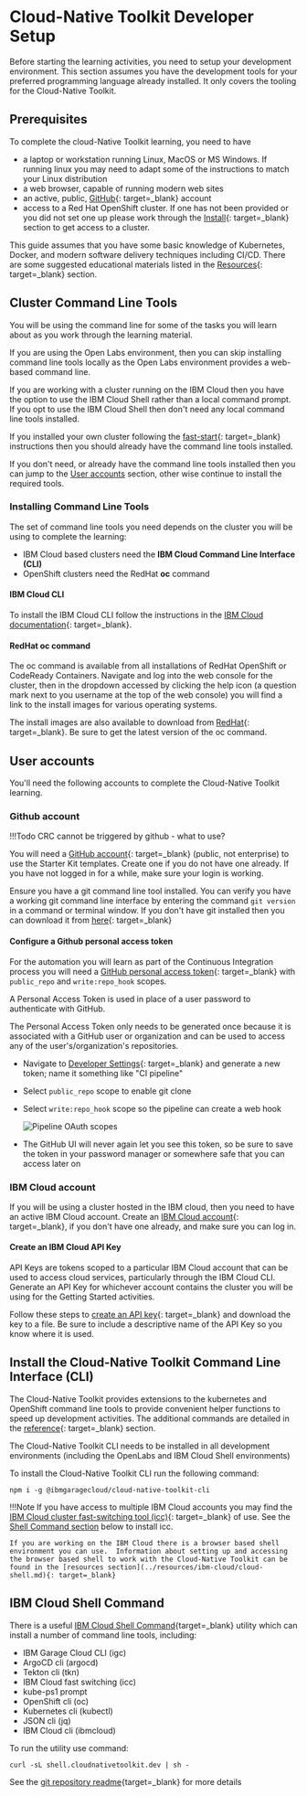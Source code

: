 # Cloud-Native Toolkit Developer Setup

Before starting the learning activities, you need to setup your development environment.  This section assumes you have the development tools for your preferred programming language already installed.  It only covers the tooling for the Cloud-Native Toolkit.

## Prerequisites

To complete the cloud-Native Toolkit learning, you need to have

- a laptop or workstation running Linux, MacOS or MS Windows.  If running linux you may need to adapt some of the instructions to match your Linux distribution
- a web browser, capable of running modern web sites
- an active, public, [GitHub](https://github.com){: target=_blank} account
- access to a Red Hat OpenShift cluster.  If one has not been provided or you did not set one up please work through the [Install](../setup/setup-options.md){: target=_blank} section to get access to a cluster.

This guide assumes that you have some basic knowledge of Kubernetes, Docker, and modern software delivery techniques including CI/CD. There are some suggested educational materials listed in the [Resources](../resources/resources.md){: target=_blank} section.

## Cluster Command Line Tools

You will be using the command line for some of the tasks you will learn about as you work through the learning material.

If you are using the Open Labs environment, then you can skip installing command line tools locally as the Open Labs environment provides a web-based command line.

If you are working with a cluster running on the IBM Cloud then you have the option to use the IBM Cloud Shell rather than a local command prompt.  If you opt to use the IBM Cloud Shell then don't need any local command line tools installed.

If you installed your own cluster following the [fast-start](../setup/fast-start.md){: target=_blank} instructions then you should already have the command line tools installed.

If you don't need, or already have the command line tools installed then you can jump to the [User accounts](#user-accounts) section, other wise continue to install the required tools.

### Installing Command Line Tools

The set of command line tools you need depends on the cluster you will be using to complete the learning:

- IBM Cloud based clusters need the **IBM Cloud Command Line Interface (CLI)**
- OpenShift clusters need the RedHat **oc** command

#### IBM Cloud CLI

To install the IBM Cloud CLI follow the instructions in the [IBM Cloud documentation](https://cloud.ibm.com/docs/cli?topic=cli-getting-started){: target=_blank}.

#### RedHat oc command

The oc command is available from all installations of RedHat OpenShift or CodeReady Containers.  Navigate and log into the web console for the cluster, then in the dropdown accessed by clicking the help icon (a question mark next to you username at the top of the web console) you will find a link to the install images for various operating systems.

The install images are also available to download from [RedHat](https://mirror.openshift.com/pub/openshift-v4/x86_64/clients/ocp/){: target=_blank}.  Be sure to get the latest version of the oc command.

## User accounts

You'll need the following accounts to complete the Cloud-Native Toolkit learning.

### Github account

!!!Todo
    CRC cannot be triggered by github - what to use?

You will need a [GitHub account](https://github.com){: target=_blank} (public, not enterprise) to use the Starter Kit templates. Create one if you do not have one already. If you have not logged in for a while, make sure your login is working.

Ensure you have a git command line tool installed.  You can verify you have a working git command line interface by entering the command ```git version``` in a command or terminal window.  If you don't have git installed then you can download it from [here](https://git-scm.com/downloads){: target=_blank}

#### Configure a Github personal access token

For the automation you will learn as part of the Continuous Integration process you will need a [GitHub personal access token](https://docs.github.com/en/github/authenticating-to-github/creating-a-personal-access-token){: target=_blank} with `public_repo` and `write:repo_hook` scopes.

A Personal Access Token is used in place of a user password to authenticate with GitHub.

The Personal Access Token only needs to be generated once because it is associated with a GitHub user or organization and can be used to access any of the user's/organization's repositories.

- Navigate to [Developer Settings](https://github.com/settings/tokens){: target=_blank} and generate a new token; name it something like "CI pipeline"
- Select `public_repo` scope to enable git clone
- Select `write:repo_hook` scope so the pipeline can create a web hook

    ![Pipeline OAuth scopes](./images/pipeline-scopes.png)

- The GitHub UI will never again let you see this token, so be sure to save the token in your password manager or somewhere safe that you can access later on

### IBM Cloud account

If you will be using a cluster hosted in the IBM cloud, then you need to have an active IBM Cloud account.  Create an [IBM Cloud account](https://cloud.ibm.com){: target=_blank}, if you don't have one already, and make sure you can log in.

#### Create an IBM Cloud API Key

API Keys are tokens scoped to a particular IBM Cloud account that can be used to access cloud services, particularly through
the IBM Cloud CLI. Generate an API Key for whichever account contains the cluster you will be using for the Getting Started
activities.

Follow these steps to [create an API key](https://cloud.ibm.com/docs/account?topic=account-userapikey#create_user_key){: target=_blank} and
download the key to a file. Be sure to include a descriptive name of the API Key so you know where it is used.

## Install the Cloud-Native Toolkit Command Line Interface (CLI)

The Cloud-Native Toolkit provides extensions to the kubernetes and OpenShift command line tools to provide convenient helper functions to speed up development activities.  The additional commands are detailed in the [reference](../reference/cli.md){: target=_blank} section.

The Cloud-Native Toolkit CLI needs to be installed in all development environments (including the OpenLabs and IBM Cloud Shell environments)

To install the Cloud-Native Toolkit CLI run the following command:

```shell
npm i -g @ibmgaragecloud/cloud-native-toolkit-cli
```

!!!Note
    If you have access to multiple IBM Cloud accounts you may find the [IBM Cloud cluster fast-switching tool (icc)](../resources/ibm-cloud/icc.md){: target=_blank} of use.  See the [Shell Command section](#ibm-cloud-shell-command) below to install icc.

    If you are working on the IBM Cloud there is a browser based shell environment you can use.  Information about setting up and accessing the browser based shell to work with the Cloud-Native Toolkit can be found in the [resources section](../resources/ibm-cloud/cloud-shell.md){: target=_blank}

## IBM Cloud Shell Command

There is a useful [IBM Cloud Shell Command](https://github.com/cloud-native-toolkit/cloud-shell-commands){target=_blank} utility which can install a number of command line tools, including:

- IBM Garage Cloud CLI (igc)
- ArgoCD cli (argocd)
- Tekton cli (tkn)
- IBM Cloud fast switching (icc)
- kube-ps1 prompt
- OpenShift cli (oc)
- Kubernetes cli (kubectl)
- JSON cli (jq)
- IBM Cloud cli (ibmcloud)

To run the utility use command:

```shell
curl -sL shell.cloudnativetoolkit.dev | sh -
```

See the [git repository readme](https://github.com/cloud-native-toolkit/cloud-shell-commands/blob/main/README.md){target=_blank} for more details
